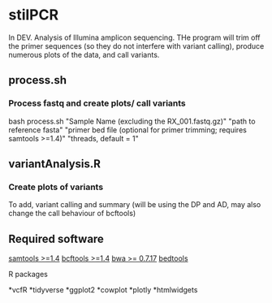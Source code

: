 # stilPCR

In DEV.
Analysis of Illumina amplicon sequencing. THe program will trim off the primer sequences (so they do not interfere with variant calling), produce numerous plots of the data, and call variants.

## process.sh
### Process fastq and create plots/ call variants
bash process.sh "Sample Name (excluding the RX_001.fastq.gz)" "path to reference fasta" "primer bed file (optional for primer trimming; requires samtools >=1.4)" "threads, default = 1"

## variantAnalysis.R
### Create plots of variants
To add, variant calling and summary (will be using the DP and AD, may also change the call behaviour of bcftools)

## Required software

[samtools >=1.4](http://www.htslib.org/download/)
[bcftools >=1.4](http://www.htslib.org/download/)
[bwa >= 0.7.17](https://sourceforge.net/projects/bio-bwa/files/)
[bedtools](https://bedtools.readthedocs.io/en/latest/content/installation.html)

R packages

*vcfR
*tidyverse
*ggplot2
*cowplot
*plotly
*htmlwidgets
